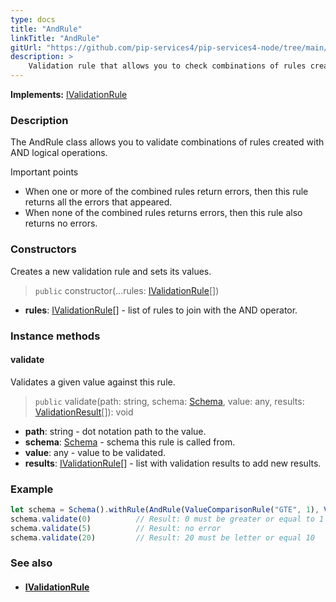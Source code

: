 ```yaml
---
type: docs
title: "AndRule"
linkTitle: "AndRule"
gitUrl: "https://github.com/pip-services4/pip-services4-node/tree/main/pip-services4-data-node"
description: >
    Validation rule that allows you to check combinations of rules created with AND logical operations.
---
```


**Implements:** [IValidationRule](../ivalidation_rule)

### Description

The AndRule class allows you to validate combinations of rules created with AND logical operations.

Important points

-  When one or more of the combined rules return errors, then this rule returns all the errors that appeared.
-  When none of the combined rules returns errors, then this rule also returns no errors.

### Constructors
Creates a new validation rule and sets its values.

> `public` constructor(...rules: [IValidationRule](../ivalidation_rule)[])

- **rules**: [IValidationRule](../ivalidation_rule)[] - list of rules to join with the AND operator.

### Instance methods

#### validate
Validates a given value against this rule.

> `public` validate(path: string, schema: [Schema](../schema), value: any, results: [ValidationResult](../validation_result)[]): void

- **path**: string - dot notation path to the value.
- **schema**: [Schema](../schema) - schema this rule is called from.
- **value**: any - value to be validated.
- **results**: [IValidationRule](../ivalidation_rule)[] - list with validation results to add new results.

### Example
```typescript
let schema = Schema().withRule(AndRule(ValueComparisonRule("GTE", 1), ValueComparisonRule("LTE", 10)))
schema.validate(0)          // Result: 0 must be greater or equal to 1
schema.validate(5)          // Result: no error
schema.validate(20)         // Result: 20 must be letter or equal 10

```

### See also
- #### [IValidationRule](../ivalidation_rule)
